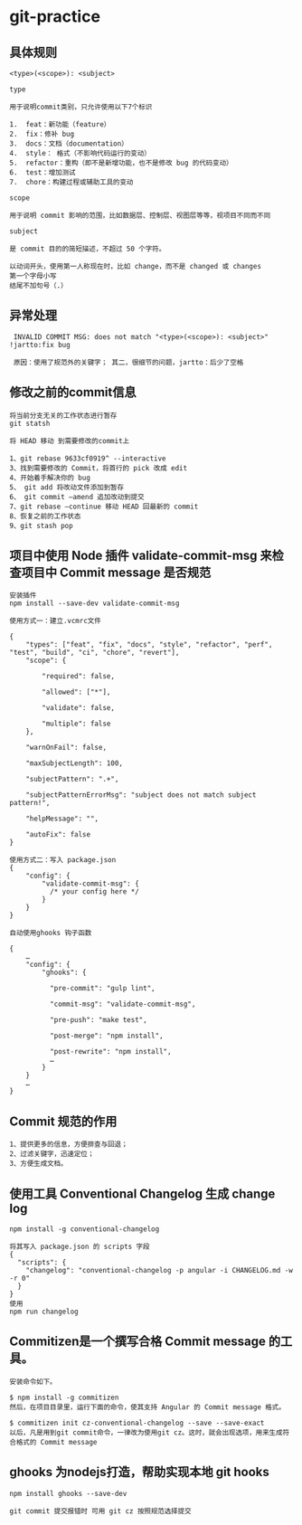 # git-practice
 
## 具体规则
    <type>(<scope>): <subject>
    
    type
    
    用于说明commit类别，只允许使用以下7个标识
    
    1.  feat：新功能（feature）
    2.  fix：修补 bug
    3.  docs：文档（documentation）
    4.  style： 格式（不影响代码运行的变动）
    5.  refactor：重构（即不是新增功能，也不是修改 bug 的代码变动）
    6.  test：增加测试
    7.  chore：构建过程或辅助工具的变动
    
    scope
    
    用于说明 commit 影响的范围，比如数据层、控制层、视图层等等，视项目不同而不同
    
    subject
    
    是 commit 目的的简短描述，不超过 50 个字符。
    
    以动词开头，使用第一人称现在时，比如 change，而不是 changed 或 changes
    第一个字母小写
    结尾不加句号（.）
    
## 异常处理
     INVALID COMMIT MSG: does not match "<type>(<scope>): <subject>" !jartto:fix bug
     
     原因：使用了规范外的关键字； 其二，很细节的问题，jartto：后少了空格
     
## 修改之前的commit信息

    将当前分支无关的工作状态进行暂存
    git statsh
    
    将 HEAD 移动 到需要修改的commit上
    
    1、git rebase 9633cf0919^ --interactive
    3、找到需要修改的 Commit，将首行的 pick 改成 edit
    4、开始着手解决你的 bug
    5、 git add 将改动文件添加到暂存
    6、 git commit –amend 追加改动到提交
    7、git rebase –continue 移动 HEAD 回最新的 commit
    8、恢复之前的工作状态
    9、git stash pop
    
## 项目中使用 Node 插件 validate-commit-msg 来检查项目中 Commit message 是否规范
    安装插件
    npm install --save-dev validate-commit-msg
    
    使用方式一：建立.vcmrc文件
    
    {
        "types": ["feat", "fix", "docs", "style", "refactor", "perf", "test", "build", "ci", "chore", "revert"],
        "scope": {
    
            "required": false,
    
            "allowed": ["*"],
    
            "validate": false,
    
            "multiple": false
        },
    
        "warnOnFail": false,
    
        "maxSubjectLength": 100,
    
        "subjectPattern": ".+",
    
        "subjectPatternErrorMsg": "subject does not match subject pattern!",
    
        "helpMessage": "",
    
        "autoFix": false
    } 
    
    使用方式二：写入 package.json
    {
        "config": {
            "validate-commit-msg": {
              /* your config here */
            }
        }
    } 
    
    自动使用ghooks 钩子函数
    
    {
        …
        "config": {
            "ghooks": {
    
              "pre-commit": "gulp lint",
    
              "commit-msg": "validate-commit-msg",
    
              "pre-push": "make test",
    
              "post-merge": "npm install",
    
              "post-rewrite": "npm install",
              …
            }
        }
        …
    } 

## Commit 规范的作用
    
    1、提供更多的信息，方便排查与回退；
    2、过滤关键字，迅速定位；
    3、方便生成文档。
    
## 使用工具 Conventional Changelog 生成 change log
    
    npm install -g conventional-changelog 
    
    将其写入 package.json 的 scripts 字段  
    { 
      "scripts": { 
        "changelog": "conventional-changelog -p angular -i CHANGELOG.md -w -r 0" 
      } 
    } 
    使用
    npm run changelog 
    
## Commitizen是一个撰写合格 Commit message 的工具。
    
    安装命令如下。
    
    $ npm install -g commitizen
    然后，在项目目录里，运行下面的命令，使其支持 Angular 的 Commit message 格式。
    
    $ commitizen init cz-conventional-changelog --save --save-exact
    以后，凡是用到git commit命令，一律改为使用git cz。这时，就会出现选项，用来生成符合格式的 Commit message
## ghooks 为nodejs打造，帮助实现本地 git hooks     
    npm install ghooks --save-dev
    
    git commit 提交报错时 可用 git cz 按照规范选择提交
